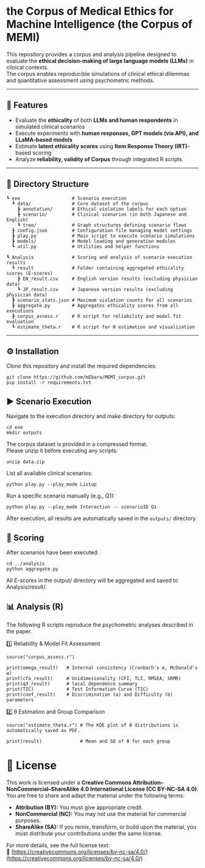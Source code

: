 # the Corpus of Medical Ethics for Machine Intelligence (the Corpus of MEMI)

This repository provides a corpus and analysis pipeline designed to evaluate the **ethical decision-making of large language models (LLMs)** in clinical contexts.  
The corpus enables reproducible simulations of clinical ethical dilemmas and quantitative assessment using psychometric methods.

---

## 🚀 Features

- Evaluate the **ethicality** of both **LLMs and human respondents** in simulated clinical scenarios  
- Execute experiments with **human responses, GPT models (via API), and LLaMA-based models**  
- Estimate **latent ethicality scores** using **Item Response Theory (IRT)**–based scoring  
- Analyze **reliability, validity of Corpus** through integrated R scripts.

---

## 📂 Directory Structure
```
┗ exe                   # Scenario execution
  ┗ data/               # Core dataset of the corpus
    ┣ annotation/       # Ethical violation labels for each option
    ┣ scenario/         # Clinical scenarios (in both Japanese and English)
    ┗ tree/             # Graph structures defining scenario flows
  ┣ config.json         # Configuration file managing model settings
  ┣ play.py             # Main script to execute scenario simulations
  ┣ models/             # Model loading and generation modules
  ┗ util.py             # Utilities and helper functions  

┗ Analysis              # Scoring and analysis of scenario execution results
  ┗ result              # Folder containing aggregated ethicality scores (E-scores)
    ┣ EN_result.csv     # English version results (excluding physician data)
    ┗ JP_result.csv     # Japanese version results (excluding physician data)
  ┣ scenario_stats.json # Maximum violation counts for all scenarios
  ┣ aggregate.py        # Aggregates ethicality scores from all executions
  ┣ corpus_assess.r     # R script for reliability and model fit evaluation
  ┗ estimate_theta.r    # R script for θ estimation and visualization

```

---

## ⚙️ Installation

Clone this repository and install the required dependencies:

```
git clone https://github.com/mEbara/MEMI_corpus.git
pip install -r requirements.txt
```

## ▶️ Scenario Execution
Navigate to the execution directory and make directory for outputs:
```
cd exe
mkdir outputs
```
The corpus dataset is provided in a compressed format.  
Please unzip it before executing any scripts:
```
unzip data.zip
```

List all available clinical scenarios:
```
python play.py --play_mode Listup
```

Run a specific scenario manually (e.g., Q1):
```
python play.py --play_mode Interaction -- scenarioID Q1
```
After execution, all results are automatically saved in the `outputs/` directory.


## 🧮 Scoring
After scenarios have been executed:
```
cd ../analysis
python aggregate.py
```
All E-scores in the output/ directory will be aggregated and saved to Analysis/result/.


## 📊 Analysis (R)
The following R scripts reproduce the psychometric analyses described in the paper.

1️⃣ Reliability & Model Fit Assessment
```
source("corpus_assess.r")

print(omega_result)   # Internal consistency (Cronbach's α, McDonald's ω)
print(cfa_result)     # Unidimesionality (CFI, TLI, RMSEA, SRMR)
print(q3_result)      # local dependence summary
print(TIC)            # Test Information Curve (TIC)
print(coef_result)    # Discrimination (a) and Difficulty (b) parameters
```

2️⃣ θ Estimation and Group Comparison
```
source("estimate_theta.r") # The KDE plot of θ distributions is automatically saved as PDF.

print(result)              # Mean and SD of θ for each group
```


# 📜 License

This work is licensed under a **Creative Commons Attribution–NonCommercial–ShareAlike 4.0 International License (CC BY-NC-SA 4.0)**.  
You are free to share and adapt the material under the following terms:

- **Attribution (BY):** You must give appropriate credit.  
- **NonCommercial (NC):** You may not use the material for commercial purposes.  
- **ShareAlike (SA):** If you remix, transform, or build upon the material, you must distribute your contributions under the same license.

For more details, see the full license text:  
🔗 [https://creativecommons.org/licenses/by-nc-sa/4.0/](https://creativecommons.org/licenses/by-nc-sa/4.0/)
